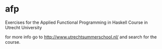 afp
===

Exercises for the Applied Functional Programming in Haskell Course in Utrecht University

for more info go to http://www.utrechtsummerschool.nl/ and search for the course.
